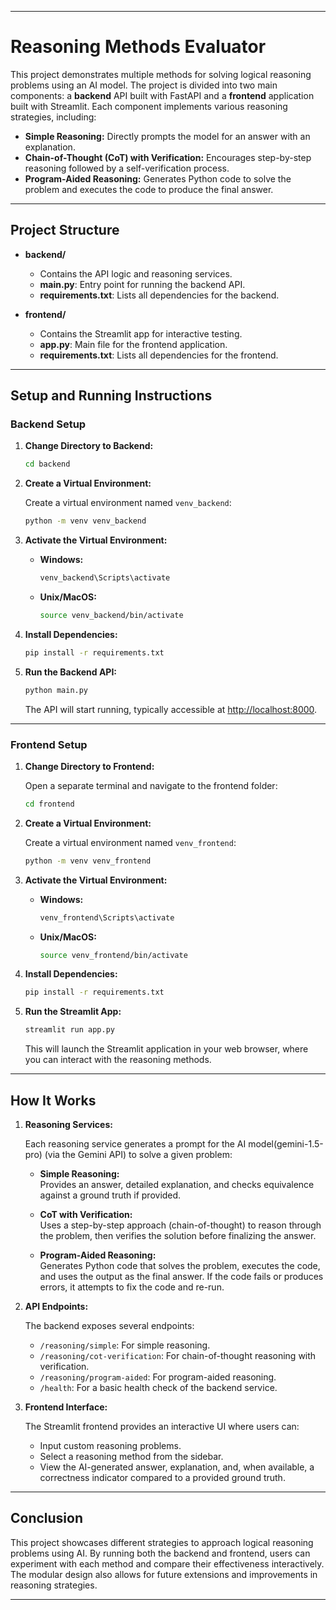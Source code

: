 
---

# Reasoning Methods Evaluator

This project demonstrates multiple methods for solving logical reasoning problems using an AI model. The project is divided into two main components: a **backend** API built with FastAPI and a **frontend** application built with Streamlit. Each component implements various reasoning strategies, including:

- **Simple Reasoning:** Directly prompts the model for an answer with an explanation.
- **Chain-of-Thought (CoT) with Verification:** Encourages step-by-step reasoning followed by a self-verification process.
- **Program-Aided Reasoning:** Generates Python code to solve the problem and executes the code to produce the final answer.

---

## Project Structure

- **backend/**
  - Contains the API logic and reasoning services.
  - **main.py**: Entry point for running the backend API.
  - **requirements.txt**: Lists all dependencies for the backend.
  
- **frontend/**
  - Contains the Streamlit app for interactive testing.
  - **app.py**: Main file for the frontend application.
  - **requirements.txt**: Lists all dependencies for the frontend.

---

## Setup and Running Instructions

### Backend Setup

1. **Change Directory to Backend:**

   ```bash
   cd backend
   ```

2. **Create a Virtual Environment:**

   Create a virtual environment named `venv_backend`:

   ```bash
   python -m venv venv_backend
   ```

3. **Activate the Virtual Environment:**

   - **Windows:**

     ```bash
     venv_backend\Scripts\activate
     ```

   - **Unix/MacOS:**

     ```bash
     source venv_backend/bin/activate
     ```

4. **Install Dependencies:**

   ```bash
   pip install -r requirements.txt
   ```

5. **Run the Backend API:**

   ```bash
   python main.py
   ```

   The API will start running, typically accessible at [http://localhost:8000](http://localhost:8000).

---

### Frontend Setup

1. **Change Directory to Frontend:**

   Open a separate terminal and navigate to the frontend folder:

   ```bash
   cd frontend
   ```

2. **Create a Virtual Environment:**

   Create a virtual environment named `venv_frontend`:

   ```bash
   python -m venv venv_frontend
   ```

3. **Activate the Virtual Environment:**

   - **Windows:**

     ```bash
     venv_frontend\Scripts\activate
     ```

   - **Unix/MacOS:**

     ```bash
     source venv_frontend/bin/activate
     ```

4. **Install Dependencies:**

   ```bash
   pip install -r requirements.txt
   ```

5. **Run the Streamlit App:**

   ```bash
   streamlit run app.py
   ```

   This will launch the Streamlit application in your web browser, where you can interact with the reasoning methods.

---

## How It Works

1. **Reasoning Services:**

   Each reasoning service generates a prompt for the AI model(gemini-1.5-pro) (via the Gemini API) to solve a given problem:
   
   - **Simple Reasoning:**  
     Provides an answer, detailed explanation, and checks equivalence against a ground truth if provided.
   
   - **CoT with Verification:**  
     Uses a step-by-step approach (chain-of-thought) to reason through the problem, then verifies the solution before finalizing the answer.
   
   - **Program-Aided Reasoning:**  
     Generates Python code that solves the problem, executes the code, and uses the output as the final answer. If the code fails or produces errors, it attempts to fix the code and re-run.

2. **API Endpoints:**

   The backend exposes several endpoints:
   
   - `/reasoning/simple`: For simple reasoning.
   - `/reasoning/cot-verification`: For chain-of-thought reasoning with verification.
   - `/reasoning/program-aided`: For program-aided reasoning.
   - `/health`: For a basic health check of the backend service.

3. **Frontend Interface:**

   The Streamlit frontend provides an interactive UI where users can:
   
   - Input custom reasoning problems.
   - Select a reasoning method from the sidebar.
   - View the AI-generated answer, explanation, and, when available, a correctness indicator compared to a provided ground truth.

---

## Conclusion

This project showcases different strategies to approach logical reasoning problems using AI. By running both the backend and frontend, users can experiment with each method and compare their effectiveness interactively. The modular design also allows for future extensions and improvements in reasoning strategies.

---